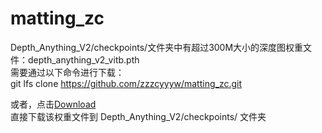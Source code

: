# matting_zc
Depth_Anything_V2/checkpoints/文件夹中有超过300M大小的深度图权重文件：depth_anything_v2_vitb.pth  
需要通过以下命令进行下载：  
git lfs clone https://github.com/zzzcyyyw/matting_zc.git  

或者，点击[Download](https://huggingface.co/depth-anything/Depth-Anything-V2-Base/resolve/main/depth_anything_v2_vitb.pth?download=true)  
直接下载该权重文件到 Depth_Anything_V2/checkpoints/ 文件夹
